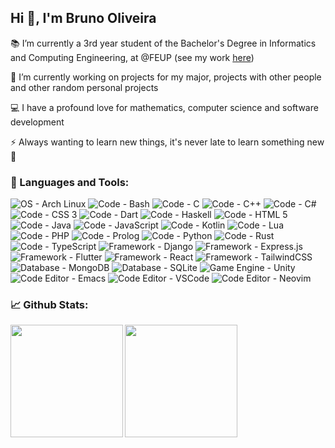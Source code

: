 <h2 align="left">Hi 👋, I'm Bruno Oliveira</h2>

📚 I’m currently a 3rd year student of the Bachelor's Degree in Informatics and Computing Engineering, at @FEUP (see my work [here](https://github.com/Process-ing/leic))

🔭 I’m currently working on projects for my major, projects with other people and other random personal projects

💻 I have a profound love for mathematics, computer science and software development

⚡ Always wanting to learn new things, it's never late to learn something new 🌱

<h3 align="left">🧰 Languages and Tools:</h3>

![OS - Arch Linux](https://img.shields.io/badge/OS%3A-Arch_Linux-2196F3?logo=arch-linux&logoColor=ffffff)
![Code - Bash](https://img.shields.io/badge/Code%3A-Bash-2196F3?logo=gnu-bash&logoColor=ffffff)
![Code - C](https://img.shields.io/badge/Code%3A-C-2196F3?logo=c&logoColor=ffffff)
![Code - C++](https://img.shields.io/badge/Code%3A-C%2B%2B-2196F3?logo=c%2B%2B&logoColor=ffffff)
![Code - C#](https://img.shields.io/badge/Code%3A-C%23-2196F3?logo=c%23&logoColor=ffffff)
![Code - CSS 3](https://img.shields.io/badge/Code%3A-CSS_3-2196F3?logo=css3&logoColor=ffffff)
![Code - Dart](https://img.shields.io/badge/Code%3A-Dart-2196F3?logo=dart&logoColor=ffffff)
![Code - Haskell](https://img.shields.io/badge/Code-Haskell-2196f3?logo=haskell&logoColor=ffffff)
![Code - HTML 5](https://img.shields.io/badge/Code%3A-HTML_5-2196F3?logo=html5&logoColor=ffffff)
![Code - Java](https://img.shields.io/badge/Code%3A-Java-2196F3?logo=openjdk&logoColor=ffffff)
![Code - JavaScript](https://img.shields.io/badge/Code%3A-JavaScript-2196F3?logo=javascript&logoColor=ffffff)
![Code - Kotlin](https://img.shields.io/badge/Code%3A-Kotlin-2196F3?logo=kotlin&logoColor=ffffff)
![Code - Lua](https://img.shields.io/badge/Code%3A-Lua-2196F3?logo=lua&logoColor=ffffff)
![Code - PHP](https://img.shields.io/badge/Code%3A-PHP-2196F3?logo=php&logoColor=ffffff)
![Code - Prolog](https://img.shields.io/badge/Code-Prolog-2196f3)
![Code - Python](https://img.shields.io/badge/Code%3A-Python-2196F3?logo=python&logoColor=ffffff)
![Code - Rust](https://img.shields.io/badge/Code%3A-Rust-2196F3?logo=rust&logoColor=ffffff)
![Code - TypeScript](https://img.shields.io/badge/Code%3A-TypeScript-2196F3?logo=typescript&logoColor=ffffff)
![Framework - Django](https://img.shields.io/badge/Framework%3A-Django-2196F3?logo=django&logoColor=ffffff)
![Framework - Express.js](https://img.shields.io/badge/Framework%3A-Express.js-2196F3?logo=express&logoColor=ffffff)
![Framework - Flutter](https://img.shields.io/badge/Framework%3A-Flutter-2196F3?logo=flutter&logoColor=ffffff)
![Framework - React](https://img.shields.io/badge/Framework%3A-React-2196F3?logo=react&logoColor=ffffff)
![Framework - TailwindCSS](https://img.shields.io/badge/Framework%3A-TailwindCSS-2196F3?logo=tailwindcss&logoColor=ffffff)
![Database - MongoDB](https://img.shields.io/badge/Database-MongoDB-2196F3?logo=mongodb&logoColor=ffffff)
![Database - SQLite](https://img.shields.io/badge/Database-SQLite-2196F3?logo=sqlite&logoColor=ffffff)
![Game Engine - Unity](https://img.shields.io/badge/Game_Engine%3A-Unity-2196F3?logo=unity&logoColor=ffffff)
![Code Editor - Emacs](https://img.shields.io/badge/Code_Editor-Emacs-2196f3?logo=gnu-emacs&logoColor=ffffff)
![Code Editor - VSCode](https://img.shields.io/badge/Code_Editor%3A-VSCode-2196F3?logo=visual-studio-code&logoColor=ffffff)
![Code Editor - Neovim](https://img.shields.io/badge/Code_Editor%3A-Neovim-2196F3?logo=neovim&logoColor=ffffff)

<h3 align="left">📈 Github Stats:</h3>

<img height=180 align="left" src="https://github-readme-stats.vercel.app/api?username=Process-ing&show_icons=true&locale=en&theme=github_dark&hide_border=true" />
<img height=180 align="left" src="https://github-readme-stats.vercel.app/api/top-langs?username=process-ing&show_icons=true&locale=en&layout=compact&theme=github_dark&hide_border=true&exclude_repo=forest-gleam,feup-iart2" />
